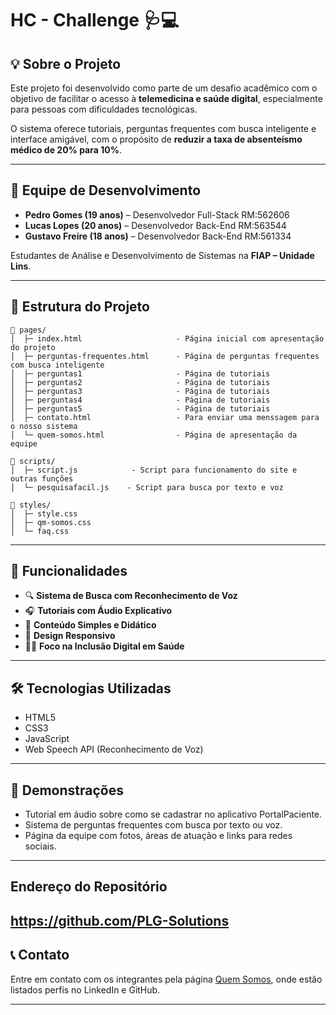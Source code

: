  
# HC - Challenge 🩺💻

## 💡 Sobre o Projeto

Este projeto foi desenvolvido como parte de um desafio acadêmico com o objetivo de facilitar o acesso à **telemedicina e saúde digital**, especialmente para pessoas com dificuldades tecnológicas. 

O sistema oferece tutoriais, perguntas frequentes com busca inteligente e interface amigável, com o propósito de **reduzir a taxa de absenteísmo médico de 20% para 10%**.

---

## 👥 Equipe de Desenvolvimento

- **Pedro Gomes (19 anos)** – Desenvolvedor Full-Stack  RM:562606
- **Lucas Lopes (20 anos)** – Desenvolvedor Back-End    RM:563544
- **Gustavo Freire (18 anos)** – Desenvolvedor Back-End RM:561334

Estudantes de Análise e Desenvolvimento de Sistemas na **FIAP – Unidade Lins**.

---

## 📁 Estrutura do Projeto

```
📂 pages/
│  ├─ index.html                     - Página inicial com apresentação do projeto
│  ├─ perguntas-frequentes.html      - Página de perguntas frequentes com busca inteligente
│  ├─ perguntas1                     - Página de tutoriais
│  ├─ perguntas2                     - Página de tutoriais
│  ├─ perguntas3                     - Página de tutoriais
│  ├─ perguntas4                     - Página de tutoriais
│  ├─ perguntas5                     - Página de tutoriais
│  ├─ contato.html                   - Para enviar uma menssagem para o nosso sistema
│  └─ quem-somos.html                - Página de apresentação da equipe

📂 scripts/
│  ├─ script.js            - Script para funcionamento do site e outras funções
│  └─ pesquisafacil.js    - Script para busca por texto e voz

📂 styles/
│  ├─ style.css
│  ├─ qm-somos.css
│  └─ faq.css
```

---

## 🚀 Funcionalidades

- 🔍 **Sistema de Busca com Reconhecimento de Voz**
- 🎧 **Tutoriais com Áudio Explicativo**
- 🧠 **Conteúdo Simples e Didático**
- 📱 **Design Responsivo**
- 👨‍⚕️ **Foco na Inclusão Digital em Saúde**

---

## 🛠️ Tecnologias Utilizadas

- HTML5
- CSS3
- JavaScript
- Web Speech API (Reconhecimento de Voz)

---

## 📸 Demonstrações

- Tutorial em áudio sobre como se cadastrar no aplicativo PortalPaciente.
- Sistema de perguntas frequentes com busca por texto ou voz.
- Página da equipe com fotos, áreas de atuação e links para redes sociais.

---
## Endereço do Repositório

https://github.com/PLG-Solutions
---

## 📞 Contato

Entre em contato com os integrantes pela página [Quem Somos](quem-somos.html), onde estão listados perfis no LinkedIn e GitHub.

---
